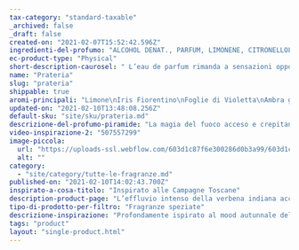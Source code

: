 ```yaml
---
tax-category: "standard-taxable"
_archived: false
_draft: false
created-on: "2021-02-07T15:52:42.596Z"
ingredienti-del-profumo: "ALCOHOL DENAT., PARFUM, LIMONENE, CITRONELLOL, ALPHA-ISOMETHYL IONONE, LINALOOL, CITRAL, GERANIOL"
ec-product-type: "Physical"
short-description-caurosel: " L’eau de parfum rimanda a sensazioni opposte ma complementari"
name: "Prateria"
slug: "prateria"
shippable: true
aromi-principali: "Limone\nIris Fiorentino\nFoglie di Violetta\nAmbra grigia\nSandalo Mysore\nVerbena"
updated-on: "2021-02-10T13:48:08.256Z"
default-sku: "site/sku/prateria.md"
descrizione-del-profumo-piramide: "La magia del fuoco acceso e crepitante in un camino, i momenti deliziosi passati gustando una fumante tazza di tè in una casa di campagna confortevole, quando la pioggia batte sui vetri."
video-inspirazione-2: "507557299"
image-piccola:
  url: "https://uploads-ssl.webflow.com/603d1c87f6e300286d0b3a99/603d1c87f6e30060b00b3aa2_dropper.jpg"
  alt: ""
category:
  - "site/category/tutte-le-fragranze.md"
published-on: "2021-02-10T14:02:43.700Z"
inspirato-a-cosa-titolo: "Inspirato alle Campagne Toscane"
description-product-page: "L’effluvio intenso della verbena indiana accompagnato dalla dolcezza delle foglie di violetta e dalla fragranza afrodisiaca del sandalo del Mysore. L’eau de parfum rimanda a sensazioni opposte ma complementari, dai toni freschi e intensi."
tipo-di-prodotto-per-filtro: "Fragranze speziate"
descrizione-inspirazione: "Profondamente ispirato al mood autunnale delle distese campagnole toscane, in un clima piovoso ma piacevole e rilassante. Fragranza che evoca il mood blando di un camino acceso scoppiettante, una buona tisana e il rumore distensivo della pioggia battente, dal sapore floreale, legnoso e fragrante con note pepate e fresche. Il tutto trasmette un senso di godimento interiore e profondo benessere tra corpo e mente."
tags: "product"
layout: "single-product.html"
---
```



